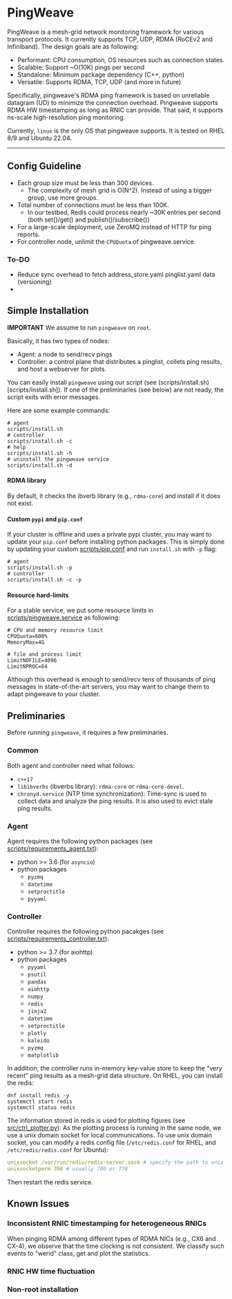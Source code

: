 # PingWeave
PingWeave is a mesh-grid network monitoring framework for various transport protocols. 
It currently supports TCP, UDP, RDMA (RoCEv2 and Infiniband). 
The design goals are as following:
- Performant: CPU consumption, OS resources such as connection states.
- Scalable: Support ~O(10K) pings per second
- Standalone: Minimum package dependency (C++, python)  
- Versatile: Supports RDMA, TCP, UDP (and more in future)

Specifically, pingweave's RDMA ping framework is based on unreliable datagram (UD) to minimize the connection overhead.
Pingweave supports RDMA HW timestamping as long as RNIC can provide. That said, it supports ns-scale high-resolution ping monitoring.

Currently, `linux` is the only OS that pingweave supports. It is tested on RHEL 8/9 and Ubuntu 22.04.  

---

## Config Guideline
* Each group size must be less than 300 devices.
    * The complexity of mesh grid is O(N^2). Instead of using a bigger group, use more groups. 
* Total number of connections must be less than 100K.
    * In our testbed, Redis could process nearly ~30K entries per second (both set()/get() and publish()/subscribe())
* For a large-scale deployment, use ZeroMQ instead of HTTP for ping reports.
* For controller node, unlimit the `CPUQuota` of pingweave.service.


### To-DO
* Reduce sync overhead to fetch address_store.yaml pinglist.yaml data (versioning)
* 



## Simple Installation
**IMPORTANT** We assume to run `pingweave` on `root`. 


Basically, it has two types of nodes:
* Agent: a node to send/recv pings
* Controller: a control plane that distributes a pinglist, collets ping results, and host a webserver for plots.

You can easily install `pingweave` using our script (see (scripts/install.sh)[scripts/install.sh]).
If one of the preliminaries (see below) are not ready, the script exits with error messages.

Here are some example commands:
```shell
# agent
scripts/install.sh 
# controller
scripts/install.sh -c
# help
scripts/install.sh -h
# uninstall the pingweave service
scripts/install.sh -d
```

#### RDMA library
By default, it checks the ibverb library (e.g., `rdma-core`) and install if it does not exist. 

#### Custom `pypi` and `pip.conf`
If your cluster is offline and uses a private pypi cluster, you may want to update your `pip.conf` before installing python packages. 
This is simply done by updating your custom [scripts/pip.conf](scripts/pip.conf) and run `install.sh` with `-p` flag:
```shell
# agent
scripts/install.sh -p
# controller
scripts/install.sh -c -p
```

#### Resource hard-limits 
For a stable service, we put some resource limits in [scripts/pingweave.service](pingweave.service) as following:
```shell
# CPU and memory resource limit
CPUQuota=600%
MemoryMax=4G

# file and process limit
LimitNOFILE=4096
LimitNPROC=64
```  
Although this overhead is enough to send/recv tens of thousands of ping messages in state-of-the-art servers, you may want to change them to adapt pingweave to your cluster. 



## Preliminaries
Before running `pingweave`, it requires a few preliminaries. 

### Common
Both agent and controller need what follows:
* `c++17`
* `libibverbs` (ibverbs library): `rdma-core` or `rdma-core-devel`.
* `chronyd.service` (NTP time synchronization): Time-sync is used to collect data and analyze the ping results. It is also used to evict stale ping results. 

### Agent
Agent requires the following python packages (see [scripts/requirements_agent.txt](scripts/requirements_agent.txt)):
* python >= 3.6 (for `asyncio`)
* python packages
    * `pyzmq`
    * `datetime`
    * `setproctitle`
    * `pyyaml`

### Controller
Controller requires the following python pacakges (see [scripts/requirements_controller.txt](scripts/requirements_controller.txt)):
* python >= 3.7 (for aiohttp)
* python packages
    * `pyyaml`
    * `psutil`
    * `pandas`
    * `aiohttp`
    * `numpy`
    * `redis`
    * `jinja2`
    * `datetime`
    * `setproctitle`
    * `plotly`
    * `kaleido`
    * `pyzmq`
    * `matplotlib`

In addition, the controller runs in-memory key-value store to keep the "very recent" ping results as a mesh-grid data structure. 
On RHEL, you can install the redis:
```shell
dnf install redis -y 
systemctl start redis
systemctl status redis
```

The information stored in redis is used for plotting figures (see [src/ctrl_plotter.py](src/ctrl_plotter.py)).
As the plotting process is running in the same node, we use a unix domain socket for local communications.
To use unix domain socket, you can modify a redis config file (`/etc/redis.conf` for RHEL, and `/etc/redis/redis.conf` for Ubuntu):
```yaml
unixsocket /var/run/redis/redis-server.sock # specify the path to unix socket
unixsocketperm 700 # usually 700 or 770
```
Then restart the redis service.





## Known Issues
### Inconsistent RNIC timestamping for heterogeneous RNICs 
When pinging RDMA among different types of RDMA NICs (e.g., CX6 and CX-4), we observe that the time clocking is not consistent.
We classify such events to "werid" class, get and plot the statistics.  

### RNIC HW time fluctuation

### Non-root installation



<!-- 
### pingweavectl
```
sudo cp $SCRIPT_DIR/scripts/pingweavectl /usr/local/bin
```

####
Test codes

```
ps -eo pid,args,comm,rss,vsz --sort=-rss | awk '/pingweave/ {printf "PID: %s, ARGS: %s, COMMAND: %s, RSS: %.2f MB, VSZ: %.2f MB\n", $1, $2, $3, $4/1024, $5/1024}'
```

## TO-DO List
* Infiniband -> DHCP 0, RoCEv2 -> DHCP 106 


## redis key

```
redis-cli -s /var/run/redis/redis-server.sock keys '*' | while read key; do echo "$key => $(redis-cli -s /var/run/redis/redis-server.sock get "$key")"; done
```

-->

